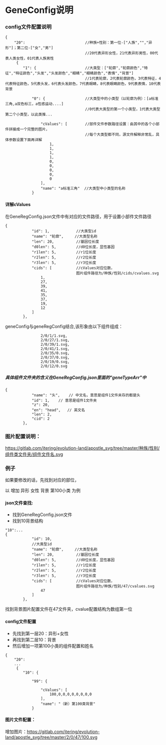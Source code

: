 
# GeneConfig说明
### config文件配置说明
```
{
    "20":                           //种族+性别：第一位-["人族","","异形"]；第二位-["女","男"]
                                    //20代表异形女性，21代表异形男性，00代表人类女性，01代表人族男性
     {
        "1": {                      //大类型：["轮廓","轮廓颜色","特征","特征颜色","头发","头发颜色","眼睛","眼睛颜色","表情","背景"]
                                    //1代表轮廓，2代表轮廓颜色，3代表特征，4代表特征颜色，5代表头发，6代表头发颜色，7代表眼睛，8代表眼睛颜色，9代表表情，10代表背景
        
            "0": {                  //大类型中的小类型（以轮廓为例）：[a标准三角,a双色标三，a性感运动....]
                                    //0代表大类型的第一个小类型，1代表大类型第二个小类型，以此类推...
            
                "cValues": [        //部件文件参数路径设置：由其中的各个小部件拼接成一个完整的图片，
                                    //每个大类型都不同，源文件解释非常乱，具体参数设置下面再详解
                    1,
                    1,
                    1,
                    1,
                    0,
                    0,
                    0,
                    0,
                    0
                ],
                "name": "a标准三角"  //大类型中小类型的名称
            }

```
#### 详解cValues
在GeneRegConfig.json文件中有对应的文件路径，用于设置小部件文件路径
```
{
            "id": 1,            //大类型id
            "name": "轮廓",     //大类型名称
            "len": 20,          //基因位长度
            "d0len": 5,         //d0位长度，显性基因
            "r1len": 5,         //r1位长度
            "r2len": 5,         //r2位长度
            "r3len": 5,         //r3位长度
            "cids": [           //cValues对应位数，
                                图片组件路径为/种族/性别/cids/cvalues.svg
                1,
                27,
                39,
                41,
                35,
                37,
                19,
                12
            ]
        },
```

geneConfig与geneRegConfig结合,该形象由以下组件组成：
```
                2/0/1/1.svg,
                2/0/27/1.svg,
                2/0/39/1.svg,
                2/0/41/1.svg,
                2/0/35/0.svg,
                2/0/37/0.svg,
                2/0/19/0.svg,
                2/0/12/0.svg
```

##### 具体组件文件夹的含义在GeneRegConfig.json里面的"geneTypeArr"中
```
{
            "name": "头",    // 中文名，意思是组件1文件夹存的都是头
            "id": 1,    // 意思是组件1文件夹
            "z": 20,
            "en": "head",   // 英文名
            "len": 2,
            "cid": 2
        },

```

### 图片配置说明：
https://gitlab.com/itering/evolution-land/apostle_svg/tree/master/种族/性别/组件类文件夹/组件文件名.svg



### 例子
如果要修改的话，先找到对应的部位，

以 增加  异形  女性  背景  第100小类 为例

#### json文件查找:
- 找到GeneRegConfig.json文件
- 找到10背景结构
```
"10":...
{
            "id": 10,
            //大类型id
            "name": "轮廓",     //大类型名称
            "len": 20,          //基因位长度
            "d0len": 5,         //d0位长度，显性基因
            "r1len": 5,         //r1位长度
            "r2len": 5,         //r2位长度
            "r3len": 5,         //r3位长度
            "cids": [           //cValues对应位数，
                                图片组件路径为/种族/性别/47/cvalues.svg
                47
            ]
        },
```
找到背景图片配置文件在47文件夹，cvalue配置结构为数组第一位


#### config文件配置
- 先找到第一层20：异形+女性     
- 再找到第二层10：背景
- 然后增加一项第100小类的组件配置和姓名

```
{
    "20":   
    ...                       
     {
        "10": {                      
        
            "99": {                  
            
                "cValues": [        
                    100,0,0,0,0,0,0,0,0
                ],
                "name": "（新）第100类背景"  
            }

```
#### 图片文件配置：

增加图片：https://gitlab.com/itering/evolution-land/apostle_svg/tree/master/2/0/47/100.svg

